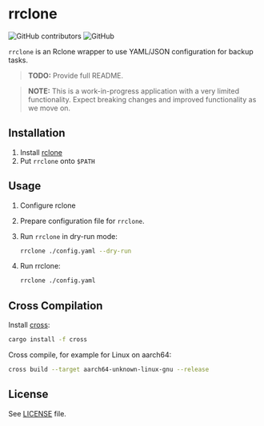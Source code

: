 # rrclone

![GitHub contributors](https://img.shields.io/github/contributors/telostat/rrclone)
![GitHub](https://img.shields.io/github/license/telostat/rrclone)

`rrclone` is an Rclone wrapper to use YAML/JSON configuration for backup tasks.

> **TODO:** Provide full README.

> **NOTE:** This is a work-in-progress application with a very limited
> functionality. Expect breaking changes and improved functionality as we move
> on.

## Installation

1. Install [rclone](https://rclone.org/install/)
1. Put `rrclone` onto `$PATH`

## Usage

1. Configure rclone
1. Prepare configuration file for `rrclone`.
1. Run `rrclone` in dry-run mode:

    ```sh
    rrclone ./config.yaml --dry-run
    ```

1. Run rrclone:

    ```sh
    rrclone ./config.yaml
    ```

## Cross Compilation

Install [cross](https://github.com/cross-rs/cross):

```sh
cargo install -f cross
```

Cross compile, for example for Linux on aarch64:

```sh
cross build --target aarch64-unknown-linux-gnu --release
```

## License

See [LICENSE](./LICENSE) file.
